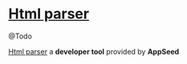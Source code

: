 # [Html parser](https://appseed.us/developer-tools/html-parser)

@Todo

[Html parser](https://appseed.us/developer-tools/html-parser) a **developer tool** provided by **AppSeed**
